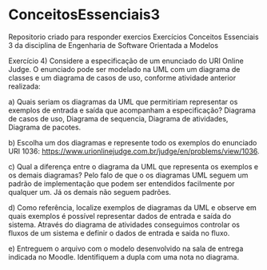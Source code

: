 # ConceitosEssenciais3
Repositorio criado para responder exercios Exercícios Conceitos Essenciais 3 da disciplina de Engenharia de Software Orientada a Modelos

Exercício 4) Considere a especificação de um enunciado do URI Online Judge. O enunciado pode
ser modelado na UML com um diagrama de classes e um diagrama de casos de uso, conforme
atividade anterior realizada:

a) Quais seriam os diagramas da UML que permitiriam representar os exemplos de entrada
e saída que acompanham a especificação?
Diagrama de casos de uso,
Diagrama de sequencia,
Diagrama de atividades, 
Diagrama de pacotes.

b) Escolha um dos diagramas e represente todo os exemplos do enunciado URI 1036:
https://www.urionlinejudge.com.br/judge/en/problems/view/1036.

c) Qual a diferença entre o diagrama da UML que representa os exemplos e os demais
diagramas?
Pelo falo de que o os diagramas UML seguem um padrão de implementação que podem 
ser entendidos facilmente por qualquer um. Já os demais não seguem padrões.

d) Como referência, localize exemplos de diagramas da UML e observe em quais exemplos
é possível representar dados de entrada e saída do sistema.
Através do diagrama de atividades conseguimos controlar os fluxos de um sistema e 
definir o dados de entrada e saida no fluxo.

e) Entreguem o arquivo com o modelo desenvolvido na sala de entrega indicada no
Moodle. Identifiquem a dupla com uma nota no diagrama.
